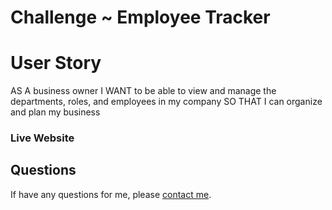 # Challenge ~ Employee Tracker

<h1> User Story </h1>
<p>
AS A business owner 
I WANT to be able to view and manage the departments, roles, and employees in my company
SO THAT I can organize and plan my business
</p>

<h3> Live Website </h3>

## Questions
If have any questions for me, please [contact me](mailto:frankie01marie@yahoo.com).
